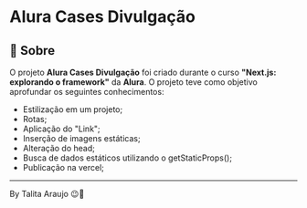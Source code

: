 # Alura Cases Divulgação

## :wave: Sobre

O projeto **Alura Cases Divulgação** foi criado durante o curso **"Next.js: explorando o framework"** da **Alura**. O projeto teve como objetivo aprofundar os seguintes conhecimentos:

- Estilização em um projeto;
- Rotas;
- Aplicação do "Link";
- Inserção de imagens estáticas;
- Alteração do head;
- Busca de dados estáticos utilizando o getStaticProps();
- Publicação na vercel;

---

By Talita Araujo :wink::purple_heart:
